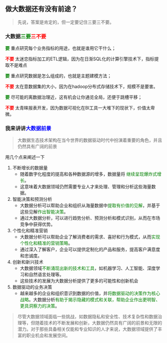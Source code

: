 ## 做大数据还有没有前途？

> 先说，答案是肯定的，但一定要记住三要三不要。

### 大数据<span style="color:green;">三要</span><span style="color:red;">三不要</span>

**<span style="color:green;">要</span>** 重点研究每个业务指标的用途，也就是谁用它干什么；

**<span style="color:red;">不要</span>** 太迷恋指标加工的ETL逻辑，因为在日渐SQL化的计算引擎技术下，指标提取不是难点

**<span style="color:green;">要</span>** 重点研究数据是怎么组成的，也就是主题建模方法；

**<span style="color:red;">不要</span>** 太在意数据集的大小，因为在hadoop分布式存储技术下，规模不是要害。

**<span style="color:green;">要</span>** 尽可能的离数据治理近，这有机会让你通览全局，还便于跳槽平移；

**<span style="color:red;">不要</span>** 太青睐报表开发，因为数据可视化在BI工具一大堆下的现状下，价值太卑微。

### 我来讲讲<span style="color:blue;">大数据前景</span>

> 大数据生态技术架构在当今世界的数据驱动时代中扮演着重要的角色，并且仍然具有广阔的前景
>

用几个点来阐述一下

1. 不断增长的数据量
   * 随着数字化程度的提高和各种数据源的增多，数据量将 <span style="color:green;">继续呈现爆炸式增长</span>。
   * 这意味着大数据领域仍然需要专业人才来处理、管理和分析这些海量数据。
2. 智能决策和预测分析
   * 大数据分析可以帮助企业和组织从海量数据中<span style="color:green;">提取有价值的见解</span>，并基于这些见解<span style="color:green;">作出智能决策</span>。
   * 通过大数据分析，可以进行趋势分析、预测分析和模式识别，从而在市场竞争中获得优势。
3. 个性化和精准营销
   * 大数据分析可以帮助企业了解消费者的需求、喜好和行为模式，从而<span style="color:green;">实现个性化和精准的营销策略</span>。
   * 通过深入了解客户，企业可以提供定制化的产品和服务，提高客户满意度和忠诚度。
4. 创新和新兴技术
   * 大数据领域<span style="color:green;">不断涌现出新的技术和工具</span>，如机器学习、人工智能、深度学习和自然语言处理等。
   * 这些技术的发展为大数据分析提供了更多的可能性和创新机会
5. 数据驱动的业务决策
   * 越来越多的企业和组织意识到数据的价值，并<span style="color:green;">将数据驱动的决策作为核心战略</span>。大数据分析<span style="color:green;">有助于揭示隐藏的模式和关联，帮助企业作出更明智、更具洞察力的决策</span>。

> ​	尽管大数据领域面临一些挑战，如数据隐私和安全性、技术复杂性和数据治理等，但随着技术的不断发展和创新，大数据仍然具有广阔的前景和无限的潜力。对于那些具备相关仅能和专业知识的人才来说，大数据领域提供了丰富的职业机会和发展空间。
